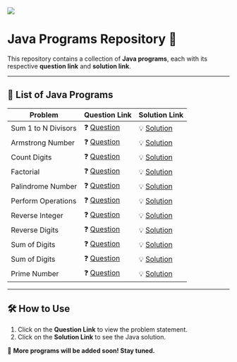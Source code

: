 <img src="https://media2.dev.to/dynamic/image/width=1000,height=420,fit=cover,gravity=auto,format=auto/https%3A%2F%2Fdev-to-uploads.s3.amazonaws.com%2Fuploads%2Farticles%2F6gsw2jl53ye6aabdndqg.png">

# Java Programs Repository 🚀

This repository contains a collection of **Java programs**, each with its respective **question link** and **solution link**.

---

## 📖 List of Java Programs

| Problem | Question Link | Solution Link |
|---------|--------------|--------------|
| Sum 1 to N Divisors | ❓ [Question](#) | 💡 [Solution](Sum1toNDivisors.java) |
| Armstrong Number | ❓ [Question](#) | 💡 [Solution](AmstrongNumber.java) |
| Count Digits | ❓ [Question](#) | 💡 [Solution](count_digits.java) |
| Factorial | ❓ [Question](#) | 💡 [Solution](Factorial.java) |
| Palindrome Number | ❓ [Question](#) | 💡 [Solution](palindrome.java) |
| Perform Operations | ❓ [Question](#) | 💡 [Solution](PerformOperations.java) |
| Reverse Integer | ❓ [Question](#) | 💡 [Solution](ReverseInteger.java) |
| Reverse Digits | ❓ [Question](#) | 💡 [Solution](ReverseDigits.java) |
| Sum of Digits | ❓ [Question](#) | 💡 [Solution](SumOfDigits.java) |
| Sum of Digits | ❓ [Question](#) | 💡 [Solution](SumOfDigits.java) |
| Prime Number | ❓ [Question](https://www.geeksforgeeks.org/problems/prime-number2314/1?itm_source=geeksforgeeks&itm_medium=article&itm_campaign=practice_card) | 💡 [Solution](SumOfDigits.java) |
---

## 🛠 **How to Use**
1. Click on the **Question Link** to view the problem statement.
2. Click on the **Solution Link** to see the Java solution.

🚀 **More programs will be added soon! Stay tuned.**  
